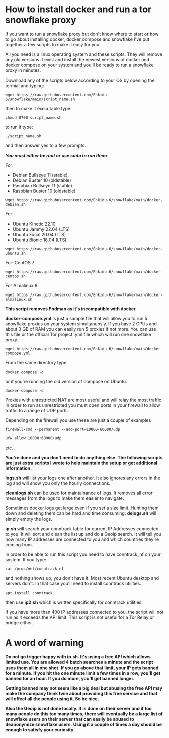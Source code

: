 # How to install docker and run a tor snowflake proxy
If you want to run a snowflake proxy but don't know where to start or how to go about installing docker, docker compose and snowflake I've put together a few scripts to make it easy for you.

All you need is a linux operating system and these scripts. They will remove any old versions if exist and install the newest versions of docker and docker compose on your system and you'll be ready to run a snowflake proxy in minutes. 

Download any of the scripts below according to your OS by opening the termial and typing:
```
wget https://raw.githubusercontent.com/Enkidu-6/snowflake/main/script_name.sh
```
then to make it executable type:
```
chmod 0700 script_name.sh
```
to run it type:
```
./script_name.sh
```
and then answer yes to a few prompts.

***You must either be root or use sudo to run them***

For:
- Debian Bullseye 11 (stable)
- Debian Buster 10 (oldstable)
- Raspbian Bullseye 11 (stable)
- Raspbian Buster 10 (oldstable)

```
wget https://raw.githubusercontent.com/Enkidu-6/snowflake/main/docker-debian.sh
```

For:
- Ubuntu Kinetic 22.10
- Ubuntu Jammy 22.04 (LTS)
- Ubuntu Focal 20.04 (LTS)
- Ubuntu Bionic 18.04 (LTS)

```
wget https://raw.githubusercontent.com/Enkidu-6/snowflake/main/docker-ubuntu.sh
```

For:
CentOS 7

```
wget https://raw.githubusercontent.com/Enkidu-6/snowflake/main/docker-centos.sh
```

For Almalinux 8

```
wget https://raw.githubusercontent.com/Enkidu-6/snowflake/main/docker-almalinux.sh
```

**This script removes Podman as it's incompatible with docker.**

**docker-compose.yml** is just a sample file that will allow you to run 5 snowflake proxies on your system simultanuosly. If you have 2 CPUs and about 3 GB of RAM you can easily run 5 proxies if not more. You can use this file or the official Tor project .yml file which will run one snowflake proxy.

```
wget https://raw.githubusercontent.com/Enkidu-6/snowflake/main/docker-compose.yml
```
From the same directory type:

```
docker compose -d
```
or if you're running the old version of compose on Ubuntu.
```
docker-compose -d
```

Proxies with unrestricted NAT are most useful and will relay the most traffic. In order to run as unrestricted you must open ports in your firewall to allow traffic to a range of UDP ports. 

Depending on the firewall you use these are just a couple of examples

```
firewall-cmd --permanent --add-port=10000-60000/udp
```
```
ufw allow 10000:60000/udp
```
etc...

**You're done and you don't need to do anything else. The following scripts are just extra scripts I wrote to help maintain the setup or get additional information.**

**logs.sh** will list your logs one after another. It also ignores any errors in the log and will show you only the hourly connections.

**cleanlogs.sh** can be used for maintainance of logs. It removes all error messages from the logs to make them easier to navigate.

Sometimes docker logs get large even if you set a size limit. Hunting them down and deleting them can be hard and time consuming. **delogs.sh** will simply empty the logs.


**ip.sh** will search your conntrack table for current IP Addresses connected to you. It will sort and clean the list up and do a Geoip search. It will tell you how many IP addresses are connected to you and which countries they're coming from.

In order to be able to run this script you need to have conntrack_nf on your system. If you type:

```
cat /proc/net/conntrack_nf
```
and nothing shows up, you don't have it. Most recent Ubuntu desktop and servers don't. In that case you'll need to install conntrack utilities.
```
apt install conntrack
```
then use **ip2.sh** which is written specifically for conntrack utilities.

If you have more than 400 IP addresses connected to you, the script will not run as it exceeds the API limit. This script is not useful for a Tor Relay or bridge either.

# A word of warning

**Do not go trigger happy with ip.sh. It's using a free API which allows limited use. You are allowed 4 batch searches a minute and the script uses them all in one shot.**
**If you go above that limit, your IP gets banned for a minute. If you hit the one minute limit a few times in a row, you'll get banned for an hour. If you do more, you'll get banned longer.**

**Getting banned may not seem like a big deal but abusing the free API may make the company think twie about providing this free service and that will effect all the people using it. So be nice.**

**Also the Geoip is not done locally. It is done on their server and if too many people do this too many times, there will eventually be a large list of snowflake users on their server that can easily be abused to deanonymize snowflake users.**
**Using it a couple of times a day should be enough to satisfy your curiosity.**
